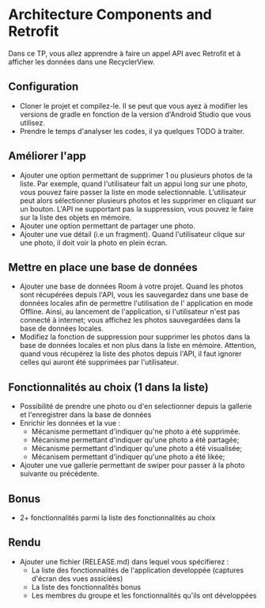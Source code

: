 # Architecture Components and Retrofit

Dans ce TP, vous allez apprendre à faire un appel API avec Retrofit et à afficher les données dans
une RecyclerView.

## Configuration

- Cloner le projet et compilez-le. Il se peut que vous ayez à modifier les versions de gradle en
  fonction de la version d'Android Studio que vous utilisez.
- Prendre le temps d'analyser les codes, il ya quelques TODO à traiter.

## Améliorer l'app

- Ajouter une option permettant de supprimer 1 ou plusieurs photos de la liste. Par exemple, quand
  l'utilisateur fait un appui long sur une photo, vous pouvez faire passer la liste en mode
  selectionnable. L'utilisateur peut alors sélectionner plusieurs photos et les supprimer en
  cliquant sur un bouton. L'API ne supportant pas la suppression, vous pouvez le faire sur la liste
  des objets en mémoire.
- Ajouter une option permettant de partager une photo. 
- Ajouter une vue détail (i.e un fragment). Quand l'utilisateur clique sur une photo, il doit voir la photo en plein écran.

## Mettre en place une base de données

- Ajouter une base de données Room à votre projet. Quand les photos sont récupérées depuis l'API,
  vous les sauvegardez dans une base de données locales afin de permettre l'utilisation de l'
  application en mode Offline. Ainsi, au lancement de l'application, si l'utilisateur n'est pas
  connecté à internet; vous affichez les photos sauvegardées dans la base de données locales.
- Modifiez la fonction de suppression pour supprimer les photos dans la base de données locales et
  non plus dans la liste en mémoire. Attention, quand vous récupérez la liste des photos depuis l'API, il faut ignorer celles qui auront été
  supprimées par l'utilisateur. 

## Fonctionnalités au choix (1 dans la liste)

- Possibilité de prendre une photo ou d'en selectionner depuis la gallerie et l'enregistrer dans la
  base de données
- Enrichir les données et la vue :
  - Mécanisme permettant d'indiquer qu'ne photo a été supprimée.
  - Mécanisme permettant d'indiquer qu'une photo a été partagée;
  - Mécanisme permettant d'indiquer qu'une photo a été visualisée;
  - Mécanisem permettant d'indiquer qu'une photo a été likée;
- Ajouter une vue gallerie permettant de swiper pour passer à la photo suivante ou précédente.

## Bonus
- 2+ fonctionnalités parmi la liste des fonctionnalités au choix

## Rendu
- Ajouter une fichier (RELEASE.md) dans lequel vous spécifierez :
    - La liste des fonctionnalités de l'application developpée (captures d'écran des vues assiciées)
    - La liste des fonctionnalités bonus
    - Les membres du groupe et les fonctionnalités qu'ils ont développées
